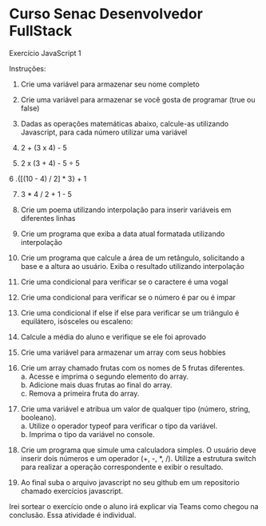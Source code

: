 # Curso Senac Desenvolvedor FullStack

Exercício JavaScript 1

Instruções:

1. Crie uma variável para armazenar seu nome completo
2. Crie uma variável para armazenar se você gosta de programar (true ou false)

3. Dadas as operações matemáticas abaixo, calcule-as utilizando Javascript, para cada número utilizar uma variável

4. 2 + (3 x 4) - 5

5. 2 x (3 + 4) - 5 ÷ 5

6 .{[(10 - 4) / 2] * 3} + 1

7. 3 * 4 / 2 + 1 - 5

8. Crie um poema utilizando interpolação para inserir variáveis em diferentes linhas

9. Crie um programa que exiba a data atual formatada utilizando interpolação

10. Crie um programa que calcule a área de um retângulo, solicitando a base e a altura ao usuário. Exiba o resultado utilizando interpolação

11. Crie uma condicional para verificar se o caractere é uma vogal

12. Crie uma condicional para verificar se o número é par ou é impar

13. Crie uma condicional if else if else para verificar se um triângulo é equilátero, isósceles ou escaleno:

14. Calcule a média do aluno e verifique se ele foi aprovado

15. Crie uma variável para armazenar um array com seus hobbies
 
16. Crie um array chamado frutas com os nomes de 5 frutas diferentes.<br>
    a. Acesse e imprima o segundo elemento do array.<br>
    b. Adicione mais duas frutas ao final do array.<br>
    c. Remova a primeira fruta do array.

17. Crie uma variável e atribua um valor de qualquer tipo (número, string, booleano).<br>
    a. Utilize o operador typeof para verificar o tipo da variável.<br>
    b. Imprima o tipo da variável no console.

18. Crie um programa que simule uma calculadora simples. O usuário deve inserir dois números e um operador (+, -, *, /). Utilize a estrutura switch para realizar a operação correspondente e exibir o resultado.

19. Ao final suba o arquivo javascript no seu github em um repositorio chamado exercícios javascript. 

Irei sortear o exercício onde o aluno irá explicar via Teams como chegou na conclusão. Essa atividade é individual. 
